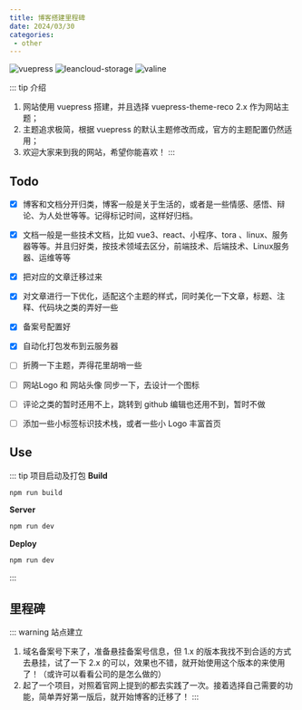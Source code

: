 ```yaml
---
title: 博客搭建里程碑
date: 2024/03/30
categories:
 - other
---
```

<!-- 这是一些标签，就是我想要的那种，在这学习一下了 -->
![vuepress](https://img.shields.io/badge/vuepress-0.14.8-brightgreen.svg)
![leancloud-storage](https://img.shields.io/badge/leancloud--storage-3.10.1-orange.svg)
![valine](https://img.shields.io/badge/valine-1.3.4-blue.svg)

::: tip 介绍
1. 网站使用 vuepress 搭建，并且选择 vuepress-theme-reco 2.x 作为网站主题；<br>
2. 主题追求极简，根据 vuepress 的默认主题修改而成，官方的主题配置仍然适用；<br>
3. 欢迎大家来到我的网站，希望你能喜欢！
:::

## Todo
* [x] 博客和文档分开归类，博客一般是关于生活的，或者是一些情感、感悟、辩论、为人处世等等。记得标记时间，这样好归档。
* [x] 文档一般是一些技术文档，比如 vue3、react、小程序、tora 、linux、服务器等等。并且归好类，按技术领域去区分，前端技术、后端技术、Linux服务器、运维等等

* [x] 把对应的文章迁移过来
* [x] 对文章进行一下优化，适配这个主题的样式，同时美化一下文章，标题、注释、代码块之类的弄好一些
* [x] 备案号配置好
* [x] 自动化打包发布到云服务器
* [ ] 折腾一下主题，弄得花里胡哨一些
* [ ] 网站Logo 和 网站头像 同步一下，去设计一个图标
* [ ] 评论之类的暂时还用不上，跳转到 github 编辑也还用不到，暂时不做
* [ ] 添加一些小标签标识技术栈，或者一些小 Logo 丰富首页

## Use
::: tip 项目启动及打包
**Build**

```bash
npm run build
```

**Server**

```bash
npm run dev
```

**Deploy**

```bash
npm run dev
```
:::

## 里程碑

::: warning 站点建立 
1. 域名备案号下来了，准备悬挂备案号信息，但 1.x 的版本我找不到合适的方式去悬挂，试了一下 2.x 的可以，效果也不错，就开始使用这个版本的来使用了！（或许可以看看公司的是怎么做的）
2. 起了一个项目，对照着官网上提到的都去实践了一次。接着选择自己需要的功能，简单弄好第一版后，就开始博客的迁移了！
::: 
